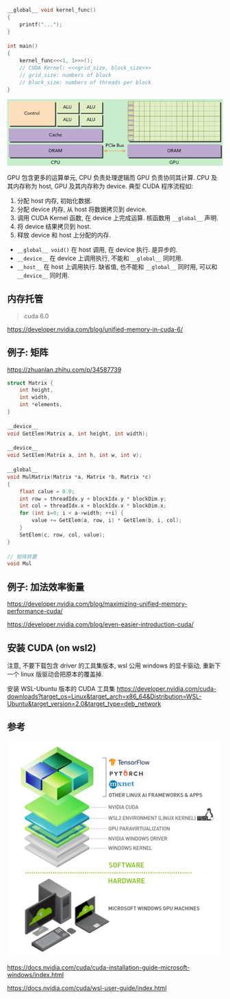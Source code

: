 ```c
__global__ void kernel_func()
{
	printf("...");
}

int main()
{
	kernel_func<<<1, 1>>>(); 
	// CUDA Kernel: <<<grid_size, block_size>>>
	// grid_size: numbers of block
	// block_size: numbers of threads per block
}
```

![](../../../attach/Pasted%20image%2020240513155528.png)

GPU 包含更多的运算单元, CPU 负责处理逻辑而 GPU 负责协同其计算. CPU 及其内存称为 host, GPU 及其内存称为 device. 典型 CUDA 程序流程如:
1. 分配 host 内存, 初始化数据.
2. 分配 device 内存, 从 host 将数据拷贝到 device.
3. 调用 CUDA Kernel 函数, 在 device 上完成运算. 核函数用 `__global__` 声明.
4. 将 device 结果拷贝到 host.
5. 释放 device 和 host 上分配的内存.

- `__global__ void()` 在 host 调用, 在 device 执行. 是异步的.
- `__device__` 在 device 上调用执行, 不能和 `__global__` 同时用.
- `__host__` 在 host 上调用执行. 缺省值, 也不能和 `__global__` 同时用, 可以和 `__device__` 同时用.

## 内存托管

> cuda 6.0

https://developer.nvidia.com/blog/unified-memory-in-cuda-6/

## 例子: 矩阵

https://zhuanlan.zhihu.com/p/34587739

```c
struct Matrix {
	int height,
	int width,
	int *elements,
}

__device__
void GetElem(Matrix a, int height, int width);

__device__
void SetElem(Matrix a, int h, int w, int v);

__global__
void MulMatrix(Matrix *a, Matrix *b, Matrix *c)
{
	float calue = 0.0;
	int row = threadIdx.y + blockIdx.y * blockDim.y;
	int col = threadIdx.x + blockIdx.x * blockDim.x;
	for (int i=0; i < a->width; ++i) {
		value += GetElem(a, row, i) * GetElem(b, i, col);
	}
	SetElem(c, row, col, value);
}

// 矩阵转置
void Mul
```

## 例子: 加法效率衡量

https://developer.nvidia.com/blog/maximizing-unified-memory-performance-cuda/


https://developer.nvidia.com/blog/even-easier-introduction-cuda/

## 安装 CUDA (on wsl2)

注意, 不要下载包含 driver 的工具集版本, wsl 公用 windows 的显卡驱动, 重新下一个 linux 版驱动会把原本的覆盖掉.

安装 WSL-Ubuntu 版本的 CUDA 工具集 https://developer.nvidia.com/cuda-downloads?target_os=Linux&target_arch=x86_64&Distribution=WSL-Ubuntu&target_version=2.0&target_type=deb_network

## 参考

![|300](../../../attach/Pasted%20image%2020240513160710.png)

https://docs.nvidia.com/cuda/cuda-installation-guide-microsoft-windows/index.html

https://docs.nvidia.com/cuda/wsl-user-guide/index.html